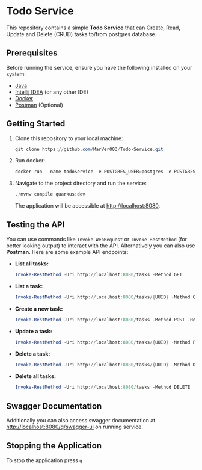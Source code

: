 # Todo Service

This repository contains a simple **Todo Service** that can Create, Read, Update and Delete (CRUD) tasks to/from postgres database.

## Prerequisites

Before running the service, ensure you have the following installed on your system:

- [Java](https://www.oracle.com/java/technologies/downloads/#java21)
- [Intellij IDEA](https://www.jetbrains.com/idea/download/) (or any other IDE)
- [Docker](https://www.docker.com/products/docker-desktop/)
- [Postman](https://www.postman.com/downloads/) (Optional)

## Getting Started

1. Clone this repository to your local machine:

    ```powershell
    git clone https://github.com/MarVer003/Todo-Service.git
    ```

2. Run docker:

    ```powershell
    docker run --name todoService -e POSTGRES_USER=postgres -e POSTGRES_PASSWORD=postgres -e POSTGRES_DB=todo -p 5432:5432 -d postgres
    ```
    
4. Navigate to the project directory and run the service:

    ```powershell
    ./mvnw compile quarkus:dev
    ```

    The application will be accessible at [http://localhost:8080](http://localhost:8080).

## Testing the API

You can use commands like `Invoke-WebRequest` or `Invoke-RestMethod` (for better looking output) to interact with the API. Alternatively you can also use **Postman**. Here are some example API endpoints:

- **List all tasks:**

    ```powershell
    Invoke-RestMethod -Uri http://localhost:8080/tasks -Method GET
    ```

- **List a task:**

    ```powershell
    Invoke-RestMethod -Uri http://localhost:8080/tasks/{UUID} -Method GET
    ```

- **Create a new task:**

    ```powershell
    Invoke-RestMethod -Uri http://localhost:8080/tasks -Method POST -Headers @{"Content-Type"="application/json"} -Body '{"title":"Chores", "description":"vacuum the floor"}'
    ```

- **Update a task:**

    ```powershell
    Invoke-RestMethod -Uri http://localhost:8080/tasks/{UUID} -Method PUT -Headers @{"Content-Type"="application/json"} -Body '{"completed":true}'
    ```

- **Delete a task:**

    ```powershell
    Invoke-RestMethod -Uri http://localhost:8080/tasks/{UUID} -Method DELETE
    ```

- **Delete all tasks:**

    ```powershell
    Invoke-RestMethod -Uri http://localhost:8080/tasks -Method DELETE
    ```

## Swagger Documentation

Additionally you can also access swagger documentation at [http://localhost:8080/q/swagger-ui](http://localhost:8080/q/swagger-ui) on running service.


## Stopping the Application

To stop the application press `q`
